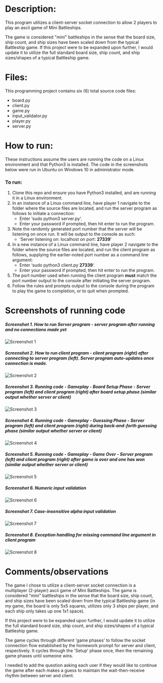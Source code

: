 # Description:
This program utilizes a client-server socket connection to allow 2 players to play an ascii game of Mini Battleships. 

The game is considered "mini" battleships in the sense that the board size, ship count, and ship sizes have been scaled down from the typical Battleship game. If this project were to be expanded upon further, I would update it to utilize the full standard board size, ship count, and ship sizes/shapes of a typical Battleship game.
# Files:
This programming project contains six (6) total source code files: 
* board.py
* client.py
* game.py
* input_validator.py
* player.py
* server.py

# How to run:

These instructions assume the users are running the code on a Linux environment and that Python3 is installed. The code in the screenshots below were run in Ubuntu on Windows 10 in administrator mode.
### To run:
1. Clone this repo and ensure you have Python3 installed, and are running it in a Linux environment.
2.	In an instance of a Linux command line, have player 1 navigate to the folder where the source files are located, and run the server program as follows to initiate a connection:
    * Enter ‘sudo python3 server.py‘. 
    * Enter your password if prompted, then hit enter to run the program.
3.	Note the randomly generated port number that the server will be listening on once run. It will be output to the console as such:
    * ‘Server listening on: localhost on port: **27339**’
4.	In a new instance of a Linux command line, have player 2 navigate to the folder where the source files are located, and run the client program as follows, supplying the earlier-noted port number as a command line argument:
    * Enter ‘sudo python3 client.py **27339**‘. 
    * Enter your password if prompted, then hit enter to run the program.
5.	The port number used when running the client program **must** match the port number output to the console after initiating the server program.
6.	Follow the rules and prompts output to the console during the program to play the game to completion, or to quit when prompted.

# Screenshots of running code
##### Screenshot 1. How to run Server program - server program after running and no connections made yet
![Screenshot 1](./screenshots/001_how_run_server.PNG)
##### Screenshot 2. How to run client program - client program (right) after connecting to server program (left). Server program auto-updates once connection is made.
![Screenshot 2](./screenshots/002_how_run_client.PNG)
##### Screenshot 3. Running code - Gameplay -  Board Setup Phase - Server program (left) and client program (right) after board setup phase (similar output whether server or client)
![Screenshot 3](./screenshots/003_gameplay_post_board_setup.PNG)
##### Screenshot 4. Running code - Gameplay - Guessing Phase - Server program (left) and client program (right) during back-and-forth guessing phase (similar output whether server or client)
![Screenshot 4](./screenshots/004_gameplay_guessing_phase.PNG)
##### Screenshot 5. Running code - Gameplay - Game Over - Server program (left) and client program (right) after game is over and one has won (similar output whether server or client)
![Screenshot 5](./screenshots/005_gameplay_game_over.PNG)
##### Screenshot 6. Numeric input validation
![Screenshot 6](./screenshots/006_numeric_input_val.PNG)
##### Screenshot 7. Case-insensitive alpha input validation
![Screenshot 7](./screenshots/007_alpha_input_val.PNG)
##### Screenshot 8. Exception handling for missing command line argument in client program
![Screenshot 8](./screenshots/008_client_arg_val.PNG)

# Comments/observations
The game I chose to utilize a client-server socket connection is a multiplayer (2-player) ascii game of Mini Battleships. The game is considered "mini" battleships in the sense that the board size, ship count, and ship sizes have been scaled down from the typical Battleship game (in my game, the board is only 5x5 squares, utilizes only 3 ships per player, and each ship only takes up one 1x1 space). 

If this project were to be expanded upon further, I would update it to utilize the full standard board size, ship count, and ship sizes/shapes of a typical Battleship game.

The game cycles through different 'game phases' to follow the socket connection flow established by the homework prompt for server and client, respectively. It cycles through the 'Setup' phase once, then the remaining game phases until someone wins.

I needed to add the question asking each user if they would like to continue the game after each makes a guess to maintain the wait-then-receive rhythm between server and client. 


